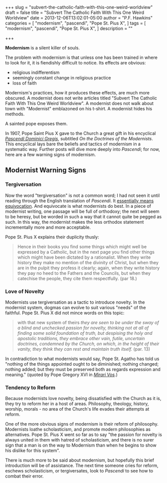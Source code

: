 +++
slug = "subvert-the-catholic-faith-with-this-one-weird-worldview"
draft = false
title = "Subvert The Catholic Faith With This One Weird Worldview"
date = 2013-12-06T13:02:01-05:00
author = "P.F. Hawkins"
categories = [
  "modernism",
  "pascendi",
  "Pope St. Pius X",
]
tags = [
  "modernism",
  "pascendi",
  "Pope St. Pius X",
]
description = ""

+++

**Modernism** is a silent killer of souls. 

The problem with modernism is that unless one has been trained in where to look for it, it is fiendishly difficult to notice. Its effects are obvious:

- religious indifferentism
- seemingly constant change in religious practice
- loss of faith

Modernism's practices, how it produces these effects, are much more obscured. A modernist does not write articles titled "Subvert The Catholic Faith With This One Weird Worldview". A modernist does not walk about town with "Modernist" emblazoned on his t-shirt. A modernist hides his methods.

A sainted pope exposes them.

In 1907, Pope Saint Pius X gave to the Church a great gift in his encyclical *[Pascendi Dominici Gregis](http://www.vatican.va/holy_father/pius_x/encyclicals/documents/hf_p-x_enc_19070908_pascendi-dominici-gregis_en.html)*, subtitled *On the Doctrines of the Modernists*. This encyclical lays bare the beliefs and tactics of modernism in a systematic way. Further posts will dive more deeply into *Pascendi*; for now, here are a few warning signs of modernism.

## Modernist Warning Signs

### Tergiversation

Now the word "tergiversation" is not a common word; I had not seen it until reading through the English translation of *Pascendi*. It [essentially means equivocation](http://dictionary.reference.com/browse/tergiversation?s=t). And equivocate is what modernists do best. In a piece of modernist writing, one passage will be full of orthodoxy; the next will seem to be heresy, but be worded in such a way that it cannot quite be pegged as such. In this way, the modernist makes the less orthodox statement incrementally more and more acceptable.

Pope St. Pius X explains their duplicity thusly:

> Hence in their books you find some things which might well be expressed by a Catholic, but in the next page you find other things which might have been dictated by a rationalist. When they write history they make no mention of the divinity of Christ, but when they are in the pulpit they profess it clearly; again, when they write history they pay no heed to the Fathers and the Councils, but when they catechise the people, they cite them respectfully. (par 18.)

### Love of Novelty 

Modernists use tergiversation as a tactic to introduce novelty. In the modernist system, dogmas can evolve to suit various "needs" of the faithful. Pope St. Pius X did not mince words on this topic:

> with that new system of theirs *they are seen to be under the sway of a blind and unchecked passion for novelty, thinking not at all of finding some solid foundation of truth, but despising the holy and apostolic traditions, they embrace other vain, futile, uncertain doctrines, condemned by the Church, on which, in the height of their vanity, they think they can rest and maintain truth itself.* (par. 13)

In contradiction to what modernists would say, Pope St. Agatho has told us "nothing of the things appointed ought to be diminished; nothing changed; nothing added; but they must be preserved both as regards expression and meaning." (quoted by Pope Gregory XVI in *[Mirari Vos](http://www.papalencyclicals.net/Greg16/g16mirar.htm)*.)

### Tendency to Reform

Because modernists love novelty, being dissatisfied with the Church as it is, they try to reform her in a host of areas. Philosophy, theology, history, worship, morals - no area of the Church's life evades their attempts at reform. 

One of the more obvious signs of modernism is their reform of philosophy. Modernists loathe scholasticism, and promote modern philosophies as alternatives. Pope St. Pius X went so far as to say "the passion for novelty is always united in them with hatred of scholasticism, and there is no surer sign that a man is on the way to Modernism than when he begins to show his dislike for this system".

There is much more to be said about modernism, but hopefully this brief introduction will be of assistance. The next time someone cries for reform, eschews scholasticism, or tergiversates, look to *Pascendi* to see how to combat their error.
